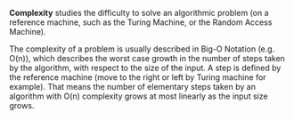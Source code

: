 **Complexity** studies the difficulty to solve an algorithmic problem (on a reference machine, such as the Turing Machine, or the Random Access Machine).

The complexity of a problem is usually described in Big-O Notation (e.g. O(n)), which describes the worst case growth in the number of steps taken by the algorithm, with respect to the size of the input. A step is defined by the reference machine (move to the right or left by Turing machine for example). That means the number of elementary steps taken by an algorithm with O(n) complexity grows at most linearly as the input size grows.